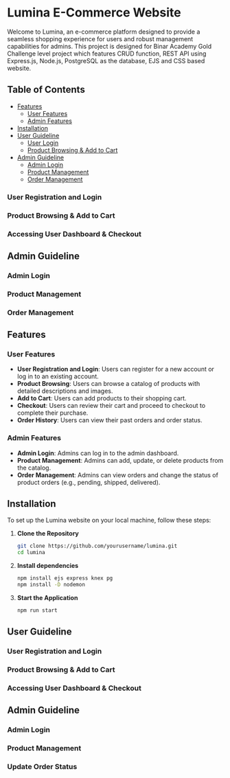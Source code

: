 # Lumina E-Commerce Website

Welcome to Lumina, an e-commerce platform designed to provide a seamless shopping experience for users and robust management capabilities for admins. This project is designed for Binar Academy Gold Challenge level project which features CRUD function, REST API using Express.js, Node.js, PostgreSQL as the database, EJS and CSS based website.   

## Table of Contents
- [Features](#features)
  - [User Features](#user-features)
  - [Admin Features](#admin-features)
- [Installation](#installation)
- [User Guideline](#user-guideline)
  - [User Login](#user-login)
  - [Product Browsing & Add to Cart](#product-browsing)
- [Admin Guideline](#admin-guideline)
  - [Admin Login](#admin-login)
  - [Product Management](#product-management)
  - [Order Management](#order-management)
### User Registration and Login
### Product Browsing & Add to Cart
### Accessing User Dashboard & Checkout
## Admin Guideline
### Admin Login
### Product Management 
### Order Management



## Features

### User Features
- **User Registration and Login**: Users can register for a new account or log in to an existing account.
- **Product Browsing**: Users can browse a catalog of products with detailed descriptions and images.
- **Add to Cart**: Users can add products to their shopping cart.
- **Checkout**: Users can review their cart and proceed to checkout to complete their purchase.
- **Order History**: Users can view their past orders and order status.

### Admin Features
- **Admin Login**: Admins can log in to the admin dashboard.
- **Product Management**: Admins can add, update, or delete products from the catalog.
- **Order Management**: Admins can view orders and change the status of product orders (e.g., pending, shipped, delivered).

## Installation

To set up the Lumina website on your local machine, follow these steps:

1. **Clone the Repository**
   ```bash
   git clone https://github.com/yourusername/lumina.git
   cd lumina

2. **Install dependencies**
   ```bash
   npm install ejs express knex pg
   npm install -D nodemon
3. **Start the Application**
   ```bash
   npm run start

## User Guideline 

### User Registration and Login
### Product Browsing & Add to Cart
### Accessing User Dashboard & Checkout

## Admin Guideline

### Admin Login
### Product Management 
### Update Order Status
